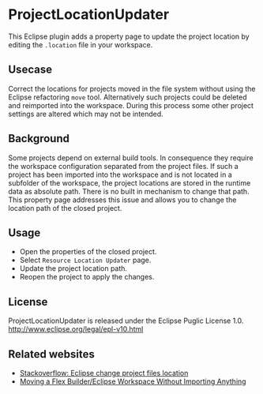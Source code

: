 # ProjectLocationUpdater

This Eclipse plugin adds a property page to update the project location by editing the `.location` file in your workspace.

## Usecase

Correct the locations for projects moved in the file system without using the Eclipse refactoring `move` tool.
Alternatively such projects could be deleted and reimported into the workspace. During this process some other project settings are altered which may not be intended.

## Background

Some projects depend on external build tools. In consequence they require the workspace configuration separated from the project files.
If such a project has been imported into the workspace and is not located in a subfolder of the workspace, the project locations are stored in the runtime data as absolute path. There is no built in mechanism to change that path.
This property page addresses this issue and allows you to change the location path of the closed project.

## Usage

- Open the properties of the closed project.
- Select `Resource Location Updater` page.
- Update the project location path.
- Reopen the project to apply the changes.

## License

ProjectLocationUpdater is released under the Eclipse Puglic License 1.0. http://www.eclipse.org/legal/epl-v10.html

## Related websites

- [Stackoverflow: Eclipse change project files location](http://stackoverflow.com/questions/1430836/eclipse-change-project-files-location)
- [Moving a Flex Builder/Eclipse Workspace Without Importing Anything](http://www.joeflash.ca/blog/2008/11/moving-a-fb-workspace-update.html)